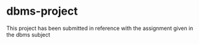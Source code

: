 # dbms-project
This project has been submitted in reference with the assignment given in the dbms subject
